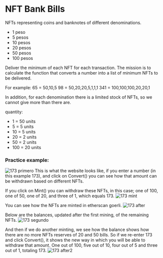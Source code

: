 # NFT Bank Bills
NFTs representing coins and banknotes of different denominations. 

- 1 peso
- 5 pesos
- 10 pesos
- 20 pesos
- 50 pesos
- 100 pesos

Deliver the minimum of each NFT for each transaction. The mission is to calculate the function that converts a number into a list of minimum NFTs to be delivered.

For example:
65 = 50,10,5
98 = 50,20,20,5,1,1,1
341 = 100,100,100,20,20,1

In addition, for each denomination there is a limited stock of NFTs, so we cannot give more than there are.

quantity:
- 1 = 50 units
- 5 = 5 units
- 10 = 5 units
- 20 = 2 units
- 50 = 2 units
- 100 = 20 units

### Practice example:
![173 primero](https://github.com/Lucacez/NFT-Bank-Bills/assets/102439691/c59d7d31-b08b-4987-af65-0c490af545b7)
This is what the website looks like, if you enter a number (in this example 173), and click on Convert() you can see how that amount can be withdrawn based on different NFTs.

If you click on Mint() you can withdraw these NFTs, in this case; one of 100, one of 50, one of 20, and three of 1, which equals 173.
![173 mint](https://github.com/Lucacez/NFT-Bank-Bills/assets/102439691/8eda8181-8a08-4075-8749-0329b7cbe80c)

You can see how the NFTs are minted in etherscan goerli.
![173 after](https://github.com/Lucacez/NFT-Bank-Bills/assets/102439691/f68e10d6-a3db-46f7-bdd9-aacb836a48bc)

Below are the balances, updated after the first mining, of the remaining NFTs.
![173 segundo](https://github.com/Lucacez/NFT-Bank-Bills/assets/102439691/593f3568-f97a-494b-81d3-62cb35ad2e39)

And then if we do another minting, we see how the balance shows how there are no more NFTs reserves of 20 and 50 bills. So if we re-enter 173 and click Convert(), it shows the new way in which you will be able to withdraw that amount. 
One out of 100, five out of 10, four out of 5 and three out of 1, totaling 173.
![173 after2](https://github.com/Lucacez/NFT-Bank-Bills/assets/102439691/1dd0b011-e37a-4b57-a9dd-f1d9ba1b6296)
